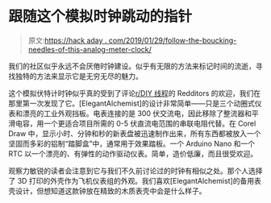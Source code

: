 # 跟随这个模拟时钟跳动的指针

> 原文:[https://hack aday . com/2019/01/29/follow-the-boucking-needles-of-this-analog-meter-clock/](https://hackaday.com/2019/01/29/follow-the-bouncing-needles-of-this-analog-meter-clock/)

我们的社区似乎永远不会厌倦时钟建设。似乎有无限的方法来标记时间的流逝，寻找独特的方法来显示它是无穷无尽的魅力。

这个模拟伏特计时钟似乎真的受到了评论[r/DIY 线程](https://www.reddit.com/r/DIY/comments/akc9ft/i_made_a_clock_from_analogue_voltmeters/)的 Redditors 的欢迎，我们在那里第一次发现了它。[ElegantAlchemist]的设计非常简单——只是三个动圈式仪表和漂亮的工业外观挡板。电表连接的是 300 伏交流电，因此移除了整流器和平滑电容，用一个更适合项目所需的 0-5 伏直流电范围的串联电阻代替。在 Corel Draw 中，显示小时、分钟和秒的新表盘被迅速制作出来，所有东西都被放入一个坚固而多彩的铝制“踏脚盒”中，通常用于效果踏板。一个 Arduino Nano 和一个 RTC 以一个漂亮的、有弹性的动作驱动仪表。简单，造价低廉，而且很受欢迎。

观察力敏锐的读者会注意到它与我们不久前讨论过的时钟有相似之处。那个人选择了 3D 打印的外壳作为飞机仪表组的外观。我们喜欢[ElegantAlchemist]的备用表壳设计，但想知道这款钟放在精致的木质表壳中会是什么样子。
